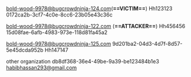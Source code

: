 bold-wood-9978@bugcrowdninja-124.com(**==VICTIM==**)
Hh123123
0172ca2b-3cf7-4c0e-8cc6-23b05e43c36c


bold-wood-9978@bugcrowdninja-122.com  (**==ATTACKER==**)
Hh456456
15d08fae-6afb-4983-973e-118d81fa45a2


bold-wood-9978@bugcrowdninja-125.com 
9d201ba2-04d3-4d7f-8d57-5e45dcda952b
Hh147147


other organization
db8df368-36e4-49be-9a39-be123484b1e3
habibhassan293@gmail.com